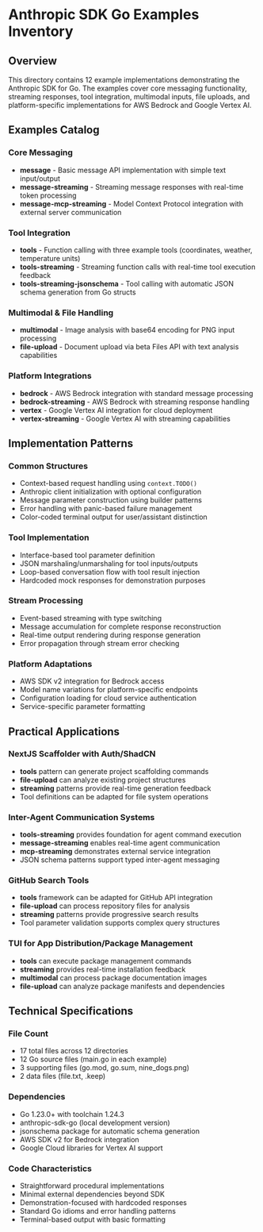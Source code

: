 # Anthropic SDK Go Examples Inventory

## Overview
This directory contains 12 example implementations demonstrating the Anthropic SDK for Go. The examples cover core messaging functionality, streaming responses, tool integration, multimodal inputs, file uploads, and platform-specific implementations for AWS Bedrock and Google Vertex AI.

## Examples Catalog

### Core Messaging
- **message** - Basic message API implementation with simple text input/output
- **message-streaming** - Streaming message responses with real-time token processing
- **message-mcp-streaming** - Model Context Protocol integration with external server communication

### Tool Integration
- **tools** - Function calling with three example tools (coordinates, weather, temperature units)
- **tools-streaming** - Streaming function calls with real-time tool execution feedback
- **tools-streaming-jsonschema** - Tool calling with automatic JSON schema generation from Go structs

### Multimodal & File Handling
- **multimodal** - Image analysis with base64 encoding for PNG input processing
- **file-upload** - Document upload via beta Files API with text analysis capabilities

### Platform Integrations
- **bedrock** - AWS Bedrock integration with standard message processing
- **bedrock-streaming** - AWS Bedrock with streaming response handling
- **vertex** - Google Vertex AI integration for cloud deployment
- **vertex-streaming** - Google Vertex AI with streaming capabilities

## Implementation Patterns

### Common Structures
- Context-based request handling using `context.TODO()`
- Anthropic client initialization with optional configuration
- Message parameter construction using builder patterns
- Error handling with panic-based failure management
- Color-coded terminal output for user/assistant distinction

### Tool Implementation
- Interface-based tool parameter definition
- JSON marshaling/unmarshaling for tool inputs/outputs
- Loop-based conversation flow with tool result injection
- Hardcoded mock responses for demonstration purposes

### Stream Processing
- Event-based streaming with type switching
- Message accumulation for complete response reconstruction
- Real-time output rendering during response generation
- Error propagation through stream error checking

### Platform Adaptations
- AWS SDK v2 integration for Bedrock access
- Model name variations for platform-specific endpoints
- Configuration loading for cloud service authentication
- Service-specific parameter formatting

## Practical Applications

### NextJS Scaffolder with Auth/ShadCN
- **tools** pattern can generate project scaffolding commands
- **file-upload** can analyze existing project structures
- **streaming** patterns provide real-time generation feedback
- Tool definitions can be adapted for file system operations

### Inter-Agent Communication Systems
- **tools-streaming** provides foundation for agent command execution
- **message-streaming** enables real-time agent communication
- **mcp-streaming** demonstrates external service integration
- JSON schema patterns support typed inter-agent messaging

### GitHub Search Tools
- **tools** framework can be adapted for GitHub API integration
- **file-upload** can process repository files for analysis
- **streaming** patterns provide progressive search results
- Tool parameter validation supports complex query structures

### TUI for App Distribution/Package Management
- **tools** can execute package management commands
- **streaming** provides real-time installation feedback
- **multimodal** can process package documentation images
- **file-upload** can analyze package manifests and dependencies

## Technical Specifications

### File Count
- 17 total files across 12 directories
- 12 Go source files (main.go in each example)
- 3 supporting files (go.mod, go.sum, nine_dogs.png)
- 2 data files (file.txt, .keep)

### Dependencies
- Go 1.23.0+ with toolchain 1.24.3
- anthropic-sdk-go (local development version)
- jsonschema package for automatic schema generation
- AWS SDK v2 for Bedrock integration
- Google Cloud libraries for Vertex AI support

### Code Characteristics
- Straightforward procedural implementations
- Minimal external dependencies beyond SDK
- Demonstration-focused with hardcoded responses
- Standard Go idioms and error handling patterns
- Terminal-based output with basic formatting